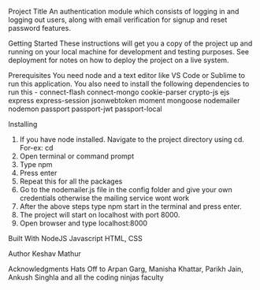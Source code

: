 Project Title
An authentication module which consists of logging in and logging out users, along with email verification for signup and reset password features.

Getting Started
These instructions will get you a copy of the project up and running on your local machine for development and testing purposes. See deployment for notes on how to deploy the project on a live system.

Prerequisites
You need node and a text editor like VS Code or Sublime to run this application. 
You also need to install the following dependencies to run this - 
        connect-flash 
        connect-mongo
        cookie-parser
        crypto-js
        ejs
        express 
        express-session 
        jsonwebtoken 
        moment 
        mongoose
        nodemailer
        nodemon 
        passport
        passport-jwt
        passport-local
 
Installing
1. If you have node installed. Navigate to the project directory using cd. 
For-ex: cd <directory-path>
2. Open terminal or command prompt
3. Type npm <package-name> 
4. Press enter
5. Repeat this for all the packages
6. Go to the nodemailer.js file in the config folder and give your own credentials otherwise the mailing service    wont work 
6. After the above steps type npm start in the terminal and press enter.
7. The project will start on localhost with port 8000.
8. Open browser and type localhost:8000

Built With
NodeJS 
Javascript 
HTML, CSS

Author
Keshav Mathur

Acknowledgments
Hats Off to Arpan Garg, Manisha Khattar, Parikh Jain, Ankush Singhla and all the coding ninjas faculty 
